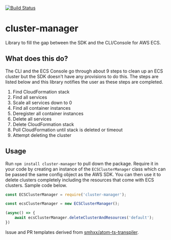 [![Build Status](https://travis-ci.com/YashdalfTheGray/cluster-manager.svg?branch=master)](https://travis-ci.com/YashdalfTheGray/cluster-manager)

# cluster-manager
Library to fill the gap between the SDK and the CLI/Console for AWS ECS.

## What does this do?

The CLI and the ECS Console go through about 9 steps to clean up an ECS cluster but the SDK doesn't have any provisions to do this. The steps are listed below and this library notifies the user as these steps are completed. 

1. Find CloudFormation stack
1. Find all services
1. Scale all services down to 0
1. Find all container instances
1. Deregister all container instances
1. Delete all services
1. Delete CloudFormation stack
1. Poll CloudFormation until stack is deleted or timeout
1. Attempt deleting the cluster

## Usage

Run `npm install cluster-manager` to pull down the package. Require it in your code by creating an instance of the `ECSClusterManager` class which can be passed the same config object as the AWS SDK. You can then use it to delete clusters completely including the resources that come with ECS clusters. Sample code below.

```javascript
const ECSClusterManager = require('cluster-manager');

const ecsClusterManager = new ECSClusterManager();

(async() => {
    await ecsClusterManager.deleteClusterAndResources('default');
})
```

Issue and PR templates derived from [smhxx/atom-ts-transpiler](https://github.com/smhxx/atom-ts-transpiler).
